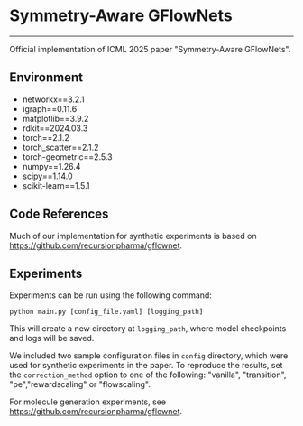# Symmetry-Aware GFlowNets
---
Official implementation of ICML 2025 paper "Symmetry-Aware GFlowNets".


## Environment
- networkx==3.2.1
- igraph==0.11.6
- matplotlib==3.9.2
- rdkit==2024.03.3
- torch==2.1.2
- torch_scatter==2.1.2
- torch-geometric==2.5.3
- numpy==1.26.4
- scipy==1.14.0
- scikit-learn==1.5.1


## Code References
Much of our implementation for synthetic experiments is based on https://github.com/recursionpharma/gflownet.


## Experiments

Experiments can be run using the following command:

```python main.py [config_file.yaml] [logging_path]```

This will create a new directory at `logging_path`, where model checkpoints and logs will be saved.

We included two sample configuration files in `config` directory, which were used for synthetic experiments in the paper. To reproduce the results, set the `correction_method` option to one of the following: "vanilla", "transition", "pe","rewardscaling" or  "flowscaling".

For molecule generation experiments, see https://github.com/recursionpharma/gflownet.
